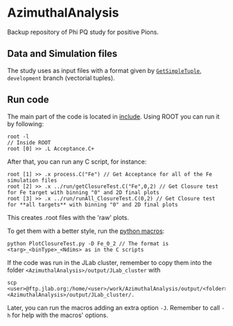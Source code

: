 # AzimuthalAnalysis

Backup repository of Phi PQ study for positive Pions.

## Data and Simulation files
The study uses as input files with a format given by [`GetSimpleTuple`](https://github.com/utfsm-eg2-data-analysis/GetSimpleTuple/tree/csanmart/analysis-pion-phipq), `development` branch (vectorial tuples).

## Run code
The main part of the code is located in [include](https://github.com/ClaudioSMV/AzimuthalAnalysis/tree/main/include). Using ROOT you can run it by following:
```
root -l
// Inside ROOT
root [0] >> .L Acceptance.C+
```
After that, you can run any C script, for instance:
```
root [1] >> .x process.C("Fe") // Get Acceptance for all of the Fe simulation files
root [2] >> .x ../run/getClosureTest.C("Fe",0,2) // Get Closure test for Fe target with binning "0" and 2D final plots
root [3] >> .x ../run/runAll_ClosureTest.C(0,2) // Get Closure test for **all targets** with binning "0" and 2D final plots
```
This creates .root files with the 'raw' plots.

To get them with a better style, run the [python macros](https://github.com/ClaudioSMV/AzimuthalAnalysis/tree/main/macros):
```
python PlotClosureTest.py -D Fe_0_2 // The format is <targ>_<binType>_<Ndims> as in the C scripts
```
If the code was run in the JLab cluster, remember to copy them into the folder `<AzimuthalAnalysis>/output/JLab_cluster` with
```
scp <user>@ftp.jlab.org:/home/<user>/work/AzimuthalAnalysis/output/<folder> <AzimuthalAnalysis>/output/JLab_cluster/.
```
Later, you can run the macros adding an extra option `-J`.
Remember to call `-h` for help with the macros' options.
